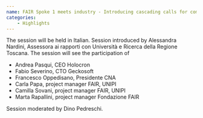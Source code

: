 ```yaml
---
name: FAIR Spoke 1 meets industry - Introducing cascading calls for companies
categories:
    - Highlights
---
```

The session will be held in Italian.
Session introduced by Alessandra Nardini, Assessora ai rapporti con Università e Ricerca della Regione Toscana.
The session will see the participation of
- Andrea Pasqui, CEO Holocron
- Fabio Severino, CTO Geckosoft
- Francesco Oppedisano, Presidente CNA
- Carla Papa, project manager FAIR, UNIPI
- Camilla Sovani, project manager FAIR, UNIPI
- Marta Rapallini, project manager Fondazione FAIR

Session moderated by Dino Pedreschi.
